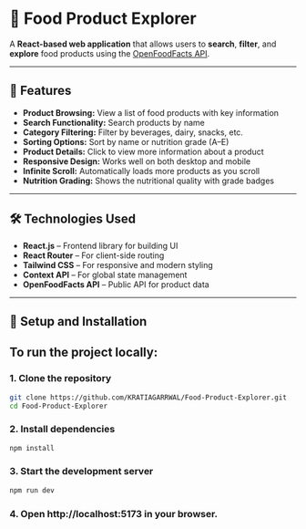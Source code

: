 # 🥗 Food Product Explorer

A **React-based web application** that allows users to **search**, **filter**, and **explore** food products using the [OpenFoodFacts API](https://world.openfoodfacts.org/).

---

## 🚀 Features

- **Product Browsing:** View a list of food products with key information
- **Search Functionality:** Search products by name
- **Category Filtering:** Filter by beverages, dairy, snacks, etc.
- **Sorting Options:** Sort by name or nutrition grade (A–E)
- **Product Details:** Click to view more information about a product
- **Responsive Design:** Works well on both desktop and mobile
- **Infinite Scroll:** Automatically loads more products as you scroll
- **Nutrition Grading:** Shows the nutritional quality with grade badges

---

## 🛠️ Technologies Used

- **React.js** – Frontend library for building UI
- **React Router** – For client-side routing
- **Tailwind CSS** – For responsive and modern styling
- **Context API** – For global state management
- **OpenFoodFacts API** – Public API for product data

---

## 🔧 Setup and Installation

## To run the project locally:

### 1. Clone the repository

```bash
git clone https://github.com/KRATIAGARRWAL/Food-Product-Explorer.git
cd Food-Product-Explorer 
```

### 2. Install dependencies

```bash
npm install 
```

### 3. Start the development server

```bash
npm run dev
```

### 4. Open http://localhost:5173 in your browser.